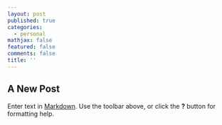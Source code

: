 ```yaml
---
layout: post
published: true
categories:
  - personal
mathjax: false
featured: false
comments: false
title: ''
---
```

## A New Post

Enter text in [Markdown](http://daringfireball.net/projects/markdown/). Use the toolbar above, or click the **?** button for formatting help.

